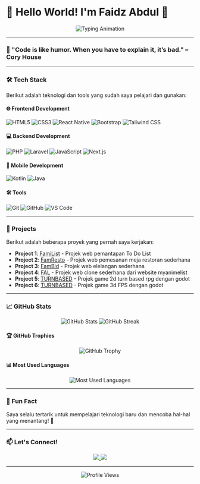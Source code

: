 # 👋 Hello World! I'm Faidz Abdul 🚀

<p align="center">
  <img src="https://readme-typing-svg.demolab.com?font=Fira+Code&size=25&duration=3000&pause=1000&color=36BCF7FF&center=true&vCenter=true&width=435&lines=Junior+Programmer;Tech+Enthusiast;Problem+Solver;Always+Learning" alt="Typing Animation" />
</p>

---

### 🌟 "Code is like humor. When you have to explain it, it’s bad." – Cory House  

---

### 🛠️ Tech Stack

Berikut adalah teknologi dan tools yang sudah saya pelajari dan gunakan:

#### 🌐 **Frontend Development**
![HTML5](https://img.shields.io/badge/-HTML5-E34F26?style=flat-square&logo=html5&logoColor=white)
![CSS3](https://img.shields.io/badge/-CSS3-1572B6?style=flat-square&logo=css3&logoColor=white)
![React Native](https://img.shields.io/badge/-React_Native-61DAFB?style=flat-square&logo=react&logoColor=black)
![Bootstrap](https://img.shields.io/badge/-Bootstrap-7952B3?style=flat-square&logo=bootstrap&logoColor=white)
![Tailwind CSS](https://img.shields.io/badge/-Tailwind_CSS-38B2AC?style=flat-square&logo=tailwind-css&logoColor=white)

#### 💻 **Backend Development**
![PHP](https://img.shields.io/badge/-PHP-777BB4?style=flat-square&logo=php&logoColor=white)
![Laravel](https://img.shields.io/badge/-Laravel-FF2D20?style=flat-square&logo=laravel&logoColor=white)
![JavaScript](https://img.shields.io/badge/-JavaScript-F7DF1E?style=flat-square&logo=javascript&logoColor=black)
![Next.js](https://img.shields.io/badge/-Next.js-000000?style=flat-square&logo=next.js&logoColor=white)

#### 📱 **Mobile Development**
![Kotlin](https://img.shields.io/badge/-Kotlin-7F52FF?style=flat-square&logo=kotlin&logoColor=white)
![Java](https://img.shields.io/badge/-Java-007396?style=flat-square&logo=java&logoColor=white)

#### 🛠️ **Tools**
![Git](https://img.shields.io/badge/-Git-F05032?style=flat-square&logo=git&logoColor=white)
![GitHub](https://img.shields.io/badge/-GitHub-181717?style=flat-square&logo=github&logoColor=white)
![VS Code](https://img.shields.io/badge/-VS_Code-007ACC?style=flat-square&logo=visual-studio-code&logoColor=white)

---

### 🚀 Projects

Berikut adalah beberapa proyek yang pernah saya kerjakan:

- **Project 1**: [FamiList](https://github.com/faidzabdl/familist) - Projek web pemantapan To Do List
- **Project 2**: [FamResto](https://github.com/faidzabdl/FamResto) - Projek web pemesanan meja restoran sederhana
- **Project 3**: [FamBid](https://github.com/faidzabdl/FamBid) - Projek web elelangan sederhana
- **Project 4**: [FAL](https://github.com/faidzabdl/FanimeList) - Projek web clone sederhana dari website myanimelist
- **Project 5**: [TURNBASED](https://github.com/faidzabdl/projek_belajar_godot) - Projek game 2d turn based rpg dengan godot
- **Project 6**: [TURNBASED](https://github.com/faidzabdl/projek_belajar_godot) - Projek game 3d FPS dengan godot
---

### 📈 GitHub Stats

<p align="center">
  <img src="https://github-readme-stats.vercel.app/api?username=faidzabdl&show_icons=true&theme=radical" alt="GitHub Stats" />
  <img src="https://github-readme-streak-stats.herokuapp.com/?user=faidzabdl&theme=radical" alt="GitHub Streak" />
</p>

#### 🏆 GitHub Trophies
<p align="center">
  <img src="https://github-profile-trophy.vercel.app/?username=faidzabdl&theme=radical&no-bg=true&no-frame=true&column=7" alt="GitHub Trophy" />
</p>

#### 📊 Most Used Languages
<p align="center">
  <img src="https://github-readme-stats.vercel.app/api/top-langs/?username=faidzabdl&layout=compact&theme=radical" alt="Most Used Languages" />
</p>

---

### 🌟 Fun Fact

Saya selalu tertarik untuk mempelajari teknologi baru dan mencoba hal-hal yang menantang! 🚀

---

### 📫 Let's Connect!

<p align="center">
  <a href="mailto:faidzabdl@gmail.com" target="_blank">
    <img src="https://img.shields.io/badge/-Email-D14836?style=for-the-badge&logo=gmail&logoColor=white" />
  </a>
<a href="https://faidzabdl.github.io/portoFaidz/" target="_blank">
    <img src="https://img.shields.io/badge/-Portfolio-000000?style=for-the-badge&logo=Google-Chrome&logoColor=white" />
</a>

</p>

---

<p align="center">
  <img src="https://komarev.com/ghpvc/?username=faidzabdl&label=Profile%20Views&color=blue&style=flat-square" alt="Profile Views" />
</p>

